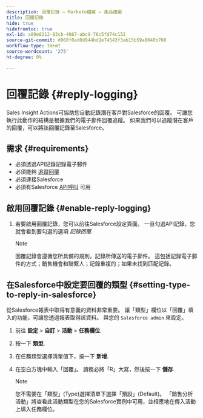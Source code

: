 ```yaml
---
description: 回覆記錄 — Marketo檔案 — 產品檔案
title: 回覆記錄
hide: true
hidefromtoc: true
exl-id: a89e8212-83cb-4987-abc9-76c5fd74c152
source-git-commit: d960f0ad0d944bd2e74543f3ab15b59a8040b768
workflow-type: tm+mt
source-wordcount: '275'
ht-degree: 0%

---
```


# 回覆記錄 {#reply-logging}

Sales Insight Actions可協助您自動記錄潛在客戶對Salesforce的回覆。 可讓您執行此動作的結構是根據我們的電子郵件回覆追蹤。 如果我們可以追蹤潛在客戶的回覆，可以將該回覆記錄至Salesforce。

## 需求 {#requirements}

* 必須透過API記錄記錄電子郵件
* 必須能夠 [追蹤回覆](/help/marketo/product-docs/marketo-sales-insight/actions/send-a-sales-email/email-tracking-overview.md#how-reply-tracking-works)
* 必須連接Salesforce
* 必須有Salesforce [API呼叫](https://developer.salesforce.com/docs/atlas.en-us.salesforce_app_limits_cheatsheet.meta/salesforce_app_limits_cheatsheet/salesforce_app_limits_platform_api.htm) 可用

## 啟用回覆記錄 {#enable-reply-logging}

1. 若要啟用回覆記錄，您可以前往Salesforce設定頁面。 一旦勾選API記錄，您就會看到要勾選的選項 _記錄回覆_.

   >[!NOTE]
   >
   >回覆記錄會遵循您所具備的規則，記錄所傳送的電子郵件。 這包括記錄電子郵件的方式；銷售機會和聯繫人；記錄重複的；如果未找到匹配記錄。

## 在Salesforce中設定要回覆的類型 {#setting-type-to-reply-in-salesforce}

從Salesforce報表中取得有意義的資料非常重要。 讓「類型」欄位以「回覆」填入的功能，可讓您透過報表取得該資料。 與您的 `Salesforce admin` 來設定。

1. 前往 **設定** > **自訂** > **活動** > **任務欄位**.
1. 按一下 **類型**.
1. 在任務類型選擇清單值下，按一下 **新增**.
1. 在空白方塊中輸入「回覆」。 請務必將「R」大寫，然後按一下 **儲存**.

   >[!NOTE]
   >
   >您不需要在「類型」(Type)選擇清單下選擇「預設」(Default)。 「銷售分析活動」將查看此活動類型在您的Salesforce實例中可用，並相應地在傳入活動上填入任務欄位。

